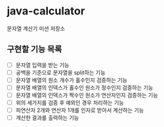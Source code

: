 # java-calculator
문자열 계산기 미션 저장소

## 구현할 기능 목록
- [ ] 문자열 입력을 받는 기능
- [ ] 공백을 기준으로 문자열을 split하는 기능
- [ ] 문자열 배열의 원소 개수가 홀수인지 검증하는 기능
- [ ] 문자열 배열의 인덱스가 홀수인 원소가 정수인지 검증하는 기능
- [ ] 문자열 배열의 인덱스가 짝수인 원소가 연산자인지 검증하는 기능
- [ ] 위의 세가지를 검증 후 예외인 경우 처리하는 기능
- [ ] 피연산자 2개와 연산자 1개를 인자로 받아서 계산하는 기능
- [ ] 계산한 결과를 출력하는 기능